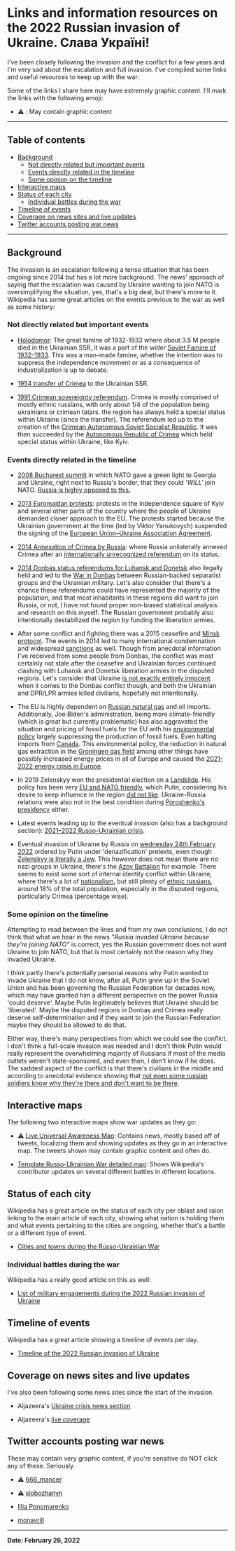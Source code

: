 # Links and information resources on the 2022 Russian invasion of Ukraine. Слава Україні!

I've been closely following the invasion and the conflict for a few years and I'm very sad about the escalation and full invasion. I've compiled some links and useful resources to keep up with the war.

Some of the links I share here may have extremely graphic content. I'll mark the links with the following emoji:

- ⚠️ : May contain graphic content

***

## Table of contents

  - [Background](#background)
    - [Not directly related but important events](#not-directly-related-but-important-events)
    - [Events directly related in the timeline](#events-directly-related-in-the-timeline)
    - [Some opinion on the timeline](#some-opinion-on-the-timeline)
  - [Interactive maps](#interactive-maps)
  - [Status of each city](#status-of-each-city)
    - [ Individual battles during the war](#individual-battles-during-the-war)
  - [Timeline of events](#timeline-of-events)
  - [Coverage on news sites and live updates](#coverage-on-news-sites-and-live-updates)
  - [Twitter accounts posting war news](#twitter-accounts-posting-war-news)

***
## Background

The invasion is an escalation following a tense situation that has been ongoing since 2014 but has a lot more background. The news' approach of saying that the escalation was caused by Ukraine wanting to join NATO is oversimplifying the situation, yes, that's a big deal, but there's more to it. Wikipedia has some great articles on the events previous to the war as well as some history:

### Not directly related but important events

- [Holodomor](https://en.wikipedia.org/wiki/Holodomor): The great famine of 1932-1933 where about 3.5 M people died in the Ukrainian SSR, it was a part of the wider [Soviet Famine of 1932-1933](https://en.wikipedia.org/wiki/Soviet_famine_of_1932%E2%80%931933). This was a man-made famine, whether the intention was to suppress the independence movement or as a consequence of industralization is up to debate.

- [1954 transfer of Crimea](https://en.wikipedia.org/wiki/1954_transfer_of_Crimea) to the Ukrainian SSR.

- [1991 Crimean sovereignty referendum](https://en.wikipedia.org/wiki/1991_Crimean_sovereignty_referendum). Crimea is mostly comprised of mostly ethnic russians, with only about 1/4 of the population being ukrainians or crimean tatars. the region has always held a special status within Ukraine (since the transfer). The referendum led up to the creation of the [Crimean Autonomous Soviet Socialist Republic](https://en.wikipedia.org/wiki/Crimean_Autonomous_Soviet_Socialist_Republic). It was then succeeded by the [Autonomous Republic of Crimea](https://en.wikipedia.org/wiki/Autonomous_Republic_of_Crimea) which held special status within Ukraine, like Kyiv.

### Events directly related in the timeline

- [2008 Bucharest summit](https://en.wikipedia.org/wiki/2008_Bucharest_summit) in which NATO gave a green light to Georgia and Ukraine, right next to Russia's border, that they could *'WILL'* join NATO. [Russia is highly opposed to this.](https://en.wikipedia.org/wiki/Ukraine%E2%80%93NATO_relations#Russian_opposition_to_Ukrainian_NATO_membership)

- [2013 Euromaidan protests](https://en.wikipedia.org/wiki/Euromaidan): protests in the independence square of Kyiv and several other parts of the country where the people of Ukraine demanded closer approach to the EU. The protests started because the Ukrainian government at the time (led by Viktor Yanukovych) suspended the signing of the [European Union–Ukraine Association Agreement](https://en.wikipedia.org/wiki/European_Union%E2%80%93Ukraine_Association_Agreement).

- [2014 Annexation of Crimea by Russia](https://en.wikipedia.org/wiki/Annexation_of_Crimea_by_the_Russian_Federation): where Russia unilaterally annexed Crimea after an [internationally unrecognized referendum](https://en.wikipedia.org/wiki/2014_Crimean_status_referendum) on its status.

- [2014 Donbas status referendums for Luhansk and Donetsk](https://en.wikipedia.org/wiki/2014_Donbas_status_referendums) also ilegally held and led to the [War in Donbas](https://en.wikipedia.org/wiki/War_in_Donbas) between Russian-backed separatist groups and the Ukrainian military. Let's also consider that there's a chance these referendums could have represented the majority of the population, and that most inhabitants in these regions did want to join Russia, or not, I have not found proper non-biased statistical analysis and research on this myself. The Russian government probably also intentionally destabilized the region by funding the liberation armies.

- After some conflict and fighting there was a 2015 ceasefire and [Minsk protocol](https://en.wikipedia.org/wiki/Minsk_agreements#Minsk_Protocol). The events in 2014 led to many international condemnation and widespread [sanctions](https://en.wikipedia.org/wiki/International_sanctions_during_the_Russo-Ukrainian_War) as well. Though from anecdotal information I've received from some people from Donbas, the conflict was most certainly not stale after the ceasefire and Ukrainian forces continued clashing with Luhansk and Donetsk liberation armies in the disputed regions. Let's consider that Ukraine [is not exactly entirely innocent](https://en.wikipedia.org/wiki/War_in_Donbas#Government_push_into_Donetsk_and_Luhansk_cities) when it comes to the Donbas conflict though, and both the Ukrainian and DPR/LPR armies killed civilians, hopefully not intentionally.

- The EU is highly dependent on [Russian natural gas](https://en.wikipedia.org/wiki/Russia_in_the_European_energy_sector) and oil imports. Additionally, Joe Biden's administration, being more climate-friendly (which is great but currently problematic) has also aggravated the situation and pricing of fossil fuels for the EU with his [environmental policy](https://en.wikipedia.org/wiki/Environmental_policy_of_the_Joe_Biden_administration) largely suppressing the production of fossil fuels. Even halting imports from [Canada](https://en.wikipedia.org/wiki/Environmental_policy_of_the_Joe_Biden_administration#Oil_and_gas_pipelines). This environmental policy, the reduction in natural gas extraction in the [Groningen gas field](https://en.wikipedia.org/wiki/Groningen_gas_field#Production) among other things have possibly increased energy prices in all of Europe and caused the [2021-2022 energy crisis in Europe](https://en.wikipedia.org/wiki/2021%E2%80%932022_global_energy_crisis#Europe).

- In 2019 Zelenskyy won the presidential election on a [Landslide](https://en.wikipedia.org/wiki/2019_Ukrainian_presidential_election). His policy has been very [EU and NATO friendly](https://en.wikipedia.org/wiki/Volodymyr_Zelenskyy#Foreign_policy), which Putin, considering his desire to keep influence in the region [did not like](https://en.wikipedia.org/wiki/Ukraine%E2%80%93NATO_relations#Russian_opposition_to_Ukrainian_NATO_membership). Ukraine-Russia relations were also not in the best condition during [Poroshenko's presidency](https://en.wikipedia.org/wiki/Petro_Poroshenko#Foreign_policy) either. 

- Latest events leading up to the eventual invasion (also has a background section): [2021–2022 Russo-Ukrainian crisis](https://en.wikipedia.org/wiki/2021%E2%80%932022_Russo-Ukrainian_crisis).

- Eventual invasion of Ukraine by Russia on [wednesday 24th February 2022](https://en.wikipedia.org/wiki/2022_invasion_of_the_Ukraine) ordered by Putin under 'denazification' pretexts, even though [Zelenskyy is literally a Jew](https://en.wikipedia.org/wiki/Volodymyr_Zelenskyy#Early_life). This however does not mean there are no nazi groups in Ukraine, there's the [Azov Battalion](https://en.wikipedia.org/wiki/Azov_Battalion) for example. There seems to exist some sort of internal identity conflict within Ukraine, where there's a lot of [nationalism](https://en.wikipedia.org/wiki/Ukrainian_nationalism), but still plenty of [ethnic russians](https://en.wikipedia.org/wiki/Russians_in_Ukraine), around 18% of the total population, especially in the disputed regions, particularly Crimea (percentage wise).

### Some opinion on the timeline

Attempting to read between the lines and from my own conclusions, I do not think that what we hear in the news *"Russia invaded Ukraine because they're joining NATO"* is correct, yes the Russian government does not want Ukraine to join NATO, but that is most certainly not the reason why they invaded Ukraine.

I think partly there's potentially personal reasons why Putin wanted to invade Ukraine that I do not know, after all, Putin grew up in the Soviet Union and has been governing the Russian Federation for decades now, which may have granted him a different perspective on the power Russia 'could deserve'. Maybe Putin legitimately believes that Ukraine should be 'liberated'. Maybe the disputed regions in Donbas and Crimea really deserve self-determination and if they want to join the Russian Federation maybe they should be allowed to do that. 

Either way, there's many perspectives from which we could see the conflict. I don't think a full-scale invasion was needed and I don't think Putin would really represent the overwhelming majority of Russians if most of the media outlets weren't state-sponsored, and even then, I don't know if he does. The saddest aspect of the conflict is that there's civilians in the middle and according to anecdotal evidence showing that [not even some russian soldiers know why they're there and don't want to be there](https://mobile.twitter.com/hackingbutlegal/status/1500465032966062082?s=20&t=K_MOclhP2y4zi1LwGK89dg).

## Interactive maps

The following two interactive maps show war updates as they go:

- ⚠️ [Live Universal Awareness Map](https://liveuamap.com/): Contains news, mostly based off of tweets, localizing them and showing updates as they go in an interactive map. The tweets shown may contain graphic content and often do.

- [Template:Russo-Ukrainian War detailed map](https://en.wikipedia.org/wiki/Template:Russo-Ukrainian_War_detailed_map): Shows Wikipedia's contributor updates on several different battles in different locations.


## Status of each city

Wikipedia has a great article on the status of each city per oblast and raion linking to the main article of each city, showing what nation is holding them and what events pertaining to the cities are ongoing, whether that's a battle or a different type of event.

- [Cities and towns during the Russo-Ukrainian War](https://en.wikipedia.org/wiki/Cities_and_towns_during_the_Russo-Ukrainian_War)

### Individual battles during the war

Wikipedia has a really good article on this as well:

- [List of military engagements during the 2022 Russian invasion of Ukraine](https://en.wikipedia.org/wiki/List_of_military_engagements_during_the_2022_Russian_invasion_of_Ukraine)

## Timeline of events

Wikipedia has a great article showing a timeline of events per day.

- [Timeline of the 2022 Russian invasion of Ukraine](https://en.wikipedia.org/wiki/Timeline_of_the_2022_Russian_invasion_of_Ukraine)

## Coverage on news sites and live updates

I've also been following some news sites since the start of the invasion.

- Aljazeera's [Ukraine crisis news section](https://www.aljazeera.com/tag/ukraine-russia-crisis/)

- Aljazeera's [live coverage](https://www.aljazeera.com/news/2022/2/23/ukraine-declares-state-of-emergency-amid-fears-of-invasion-liveblog)


## Twitter accounts posting war news

These may contain very graphic content, if you're sensitive do NOT click any of these. Seriously.

- ⚠️ [666_mancer](https://twitter.com/666_mancer)

- ⚠️ [slobozhanyn](https://twitter.com/slobozhanyn)

- [Illia Ponomarenko](https://twitter.com/IAPonomarenko/) 

- [monavrill](https://twitter.com/monavrill)

***

**Date: February 26, 2022**
